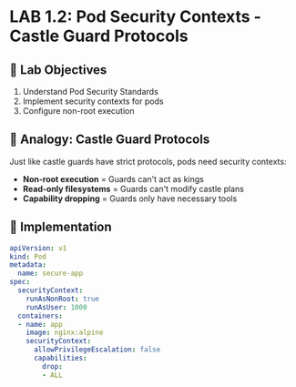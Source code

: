 # LAB 1.2: Pod Security Contexts - Castle Guard Protocols

## 🎯 Lab Objectives
1. Understand Pod Security Standards
2. Implement security contexts for pods
3. Configure non-root execution

## 🏰 Analogy: Castle Guard Protocols
Just like castle guards have strict protocols, pods need security contexts:
- **Non-root execution** = Guards can't act as kings
- **Read-only filesystems** = Guards can't modify castle plans
- **Capability dropping** = Guards only have necessary tools

## 🔧 Implementation
```yaml
apiVersion: v1
kind: Pod
metadata:
  name: secure-app
spec:
  securityContext:
    runAsNonRoot: true
    runAsUser: 1000
  containers:
  - name: app
    image: nginx:alpine
    securityContext:
      allowPrivilegeEscalation: false
      capabilities:
        drop:
        - ALL
```
